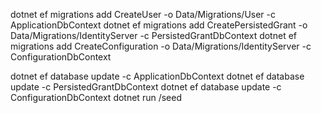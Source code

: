 dotnet ef migrations add CreateUser -o Data/Migrations/User -c ApplicationDbContext
dotnet ef migrations add CreatePersistedGrant -o Data/Migrations/IdentityServer -c PersistedGrantDbContext
dotnet ef migrations add CreateConfiguration -o Data/Migrations/IdentityServer -c ConfigurationDbContext

dotnet ef database update -c ApplicationDbContext
dotnet ef database update -c PersistedGrantDbContext
dotnet ef database update -c ConfigurationDbContext
dotnet run /seed